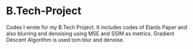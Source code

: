 # B.Tech-Project
Codes I wrote for my B.Tech Project. It includes codes of Elards Paper and also blurring and denoising using MSE and SSIM as metrics. 
Gradient Descent Algorithm is used tom blur and denoise.

